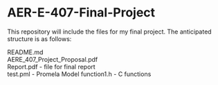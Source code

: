 # AER-E-407-Final-Project

This repository will include the files for my final project.  The anticipated structure is as follows:

README.md  
AERE_407_Project_Proposal.pdf  
Report.pdf - file for final report  
test.pml - Promela Model
function1.h - C functions
